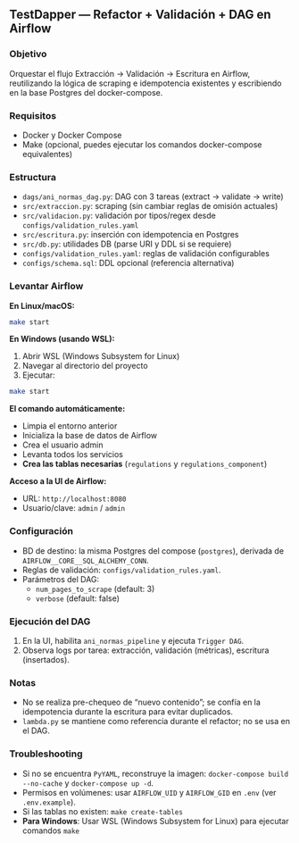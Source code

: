 ## TestDapper — Refactor + Validación + DAG en Airflow

### Objetivo
Orquestar el flujo Extracción → Validación → Escritura en Airflow, reutilizando la lógica de scraping e idempotencia existentes y escribiendo en la base Postgres del docker-compose.

### Requisitos
- Docker y Docker Compose
- Make (opcional, puedes ejecutar los comandos docker-compose equivalentes)

### Estructura
- `dags/ani_normas_dag.py`: DAG con 3 tareas (extract → validate → write)
- `src/extraccion.py`: scraping (sin cambiar reglas de omisión actuales)
- `src/validacion.py`: validación por tipos/regex desde `configs/validation_rules.yaml`
- `src/escritura.py`: inserción con idempotencia en Postgres
- `src/db.py`: utilidades DB (parse URI y DDL si se requiere)
- `configs/validation_rules.yaml`: reglas de validación configurables
- `configs/schema.sql`: DDL opcional (referencia alternativa)

### Levantar Airflow

**En Linux/macOS:**
```bash
make start
```

**En Windows (usando WSL):**
1. Abrir WSL (Windows Subsystem for Linux)
2. Navegar al directorio del proyecto
3. Ejecutar:
```bash
make start
```

**El comando automáticamente:**
- Limpia el entorno anterior
- Inicializa la base de datos de Airflow
- Crea el usuario admin
- Levanta todos los servicios
- **Crea las tablas necesarias** (`regulations` y `regulations_component`)

**Acceso a la UI de Airflow:**
- URL: `http://localhost:8080`
- Usuario/clave: `admin` / `admin`

### Configuración
- BD de destino: la misma Postgres del compose (`postgres`), derivada de `AIRFLOW__CORE__SQL_ALCHEMY_CONN`.
- Reglas de validación: `configs/validation_rules.yaml`.
- Parámetros del DAG:
  - `num_pages_to_scrape` (default: 3)
  - `verbose` (default: false)

### Ejecución del DAG
1) En la UI, habilita `ani_normas_pipeline` y ejecuta `Trigger DAG`.
2) Observa logs por tarea: extracción, validación (métricas), escritura (insertados).

### Notas
- No se realiza pre-chequeo de “nuevo contenido”; se confía en la idempotencia durante la escritura para evitar duplicados.
- `lambda.py` se mantiene como referencia durante el refactor; no se usa en el DAG.

### Troubleshooting
- Si no se encuentra `PyYAML`, reconstruye la imagen: `docker-compose build --no-cache` y `docker-compose up -d`.
- Permisos en volúmenes: usar `AIRFLOW_UID` y `AIRFLOW_GID` en `.env` (ver `.env.example`).
- Si las tablas no existen: `make create-tables`
- **Para Windows**: Usar WSL (Windows Subsystem for Linux) para ejecutar comandos `make`